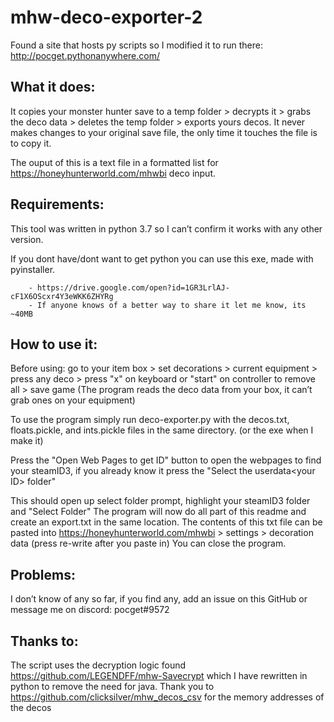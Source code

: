 # mhw-deco-exporter-2

Found a site that hosts py scripts so I modified it to run there: http://pocget.pythonanywhere.com/

## What it does:
  It copies your monster hunter save to a temp folder > decrypts it > grabs the deco data > deletes the temp folder > exports yours decos.
  It never makes changes to your original save file, the only time it touches the file is to copy it.
  
  The ouput of this is a text file in a formatted list for https://honeyhunterworld.com/mhwbi deco input.

## Requirements:

  This tool was written in python 3.7 so I can’t confirm it works with any other version.
  
  If you dont have/dont want to get python you can use this exe, made with pyinstaller.
  
        - https://drive.google.com/open?id=1GR3LrlAJ-cF1X6OScxr4Y3eWKK6ZHYRg
        - If anyone knows of a better way to share it let me know, its ~40MB

## How to use it:
  Before using: go to your item box > set decorations > current equipment > press any deco > press "x" on keyboard or "start" on controller to remove all > save game (The program reads the deco data from your box, it can’t grab ones on your equipment)
  
  To use the program simply run deco-exporter.py with the decos.txt, floats.pickle, and ints.pickle files in the same directory. (or the exe when I make it)
  
  Press the "Open Web Pages to get ID" button to open the webpages to find your steamID3, if you already know it press the "Select the userdata\<your ID> folder"

  This should open up select folder prompt, highlight your steamID3 folder and "Select Folder"
  The program will now do all <What it does:> part of this readme and create an export.txt in the same location.
  The contents of this txt file can be pasted into https://honeyhunterworld.com/mhwbi > settings > decoration data (press re-write after you paste in)
  You can close the program.

## Problems:
  I don’t know of any so far, if you find any, add an issue on this GitHub or message me on discord: pocget#9572
  
## Thanks to:
  The script uses the decryption logic found https://github.com/LEGENDFF/mhw-Savecrypt which I have rewritten in python to remove the need for java.
  Thank you to https://github.com/clicksilver/mhw_decos_csv for the memory addresses of the decos
